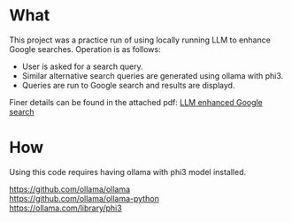 # What
This project was a practice run of using locally running LLM to enhance Google searches.
Operation is as follows:
- User is asked for a search query. 
- Similar alternative search queries are generated using ollama with phi3.
- Queries are run to Google search and results are displayd.

Finer details can be found in the attached pdf:
[LLM enhanced Google search](https://github.com/markuslahde/LLM_enhanced_Google_search/blob/master/LLM_enhanced_Google_search_with_Python.pdf)

# How 
Using this code requires having ollama with phi3 model installed.

https://github.com/ollama/ollama <br>
https://github.com/ollama/ollama-python <br>
https://ollama.com/library/phi3 <br>
